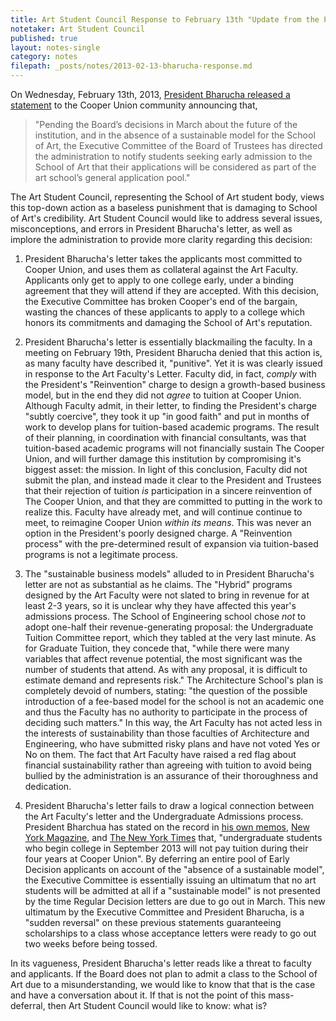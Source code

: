 ```yaml
---
title: Art Student Council Response to February 13th "Update from the President"
notetaker: Art Student Council
published: true
layout: notes-single
category: notes
filepath: _posts/notes/2013-02-13-bharucha-response.md
---
```


On Wednesday, February 13th, 2013, [President Bharucha released a statement](http://cooperasc.github.com/notes/2013/02/13/bharucha-letter/) to the Cooper Union community announcing that, 

> "Pending the Board’s decisions in March about the future of the institution, and in the absence of a sustainable model for the School of Art, the Executive Committee of the Board of Trustees has directed the administration to notify students seeking early admission to the School of Art that their applications will be considered as part of the art school’s general application pool."

The Art Student Council, representing the School of Art student body, views this top-down action as a baseless punishment that is damaging to School of Art's credibility. Art Student Council would like to address several issues, misconceptions, and errors in President Bharucha's letter, as well as implore the administration to provide more clarity regarding this decision:

1. President Bharucha's letter takes the applicants most committed to Cooper Union, and uses them as collateral against the Art Faculty. Applicants only get to apply to one college early, under a binding agreement that they will attend if they are accepted. With this decision, the Executive Committee has broken Cooper's end of the bargain, wasting the chances of these applicants to apply to a college which honors its commitments and damaging the School of Art's reputation.

2. President Bharucha's letter is essentially blackmailing the faculty. In a meeting on February 19th, President Bharucha denied that this action is, as many faculty have described it, "punitive". Yet it is was clearly issued in response to the Art Faculty's Letter. Faculty did, in fact, *comply* with the President's "Reinvention" charge to design a growth-based business model, but in the end they did not *agree* to tuition at Cooper Union. Although Faculty admit, in their letter, to finding the President's charge "subtly coercive", they took it up "in good faith" and put in months of work to develop plans for tuition-based academic programs. The result of their planning, in coordination with financial consultants, was that tuition-based academic programs will not financially sustain The Cooper Union, and will further damage this institution by compromising it's biggest asset: the mission. In light of this conclusion, Faculty did not submit the plan, and instead made it clear to the President and Trustees that their rejection of tuition *is* participation in a sincere reinvention of The Cooper Union, and that they are committed to putting in the work to realize this. Faculty have already met, and will continue continue to meet, to reimagine Cooper Union _within its means_. This was never an option in the President's poorly designed charge. A "Reinvention process" with the pre-determined result of expansion via tuition-based programs is not a legitimate process.

3. The "sustainable business models" alluded to in President Bharucha's letter are not as substantial as he claims. The "Hybrid" programs designed by the Art Faculty were not slated to bring in revenue for at least 2-3 years, so it is unclear why they have affected this year's admissions process. The School of Engineering school chose *not* to adopt one-half their revenue-generating proposal: the Undergraduate Tuition Committee report, which they tabled at the very last minute. As for Graduate Tuition, they concede that, "while there were many variables that affect revenue potential, the most significant was the number of students that attend. As with any proposal, it is difficult to estimate demand and represents risk." The Architecture School's plan is completely devoid of numbers, stating: "the question of the possible introduction of a fee-based model for the school is not an academic one and thus the Faculty has no authority to participate in the process of deciding such matters." In this way, the Art Faculty has not acted less in the interests of sustainability than those faculties of Architecture and Engineering, who have submitted risky plans and have not voted Yes or No on them. The fact that Art Faculty have raised a red flag about financial sustainability rather than agreeing with tuition to avoid being bullied by the administration is an assurance of their thoroughness and dedication.

4. President Bharucha's letter fails to draw a logical connection between the Art Faculty's letter and the Undergraduate Admissions process. President Bharchua has stated on the record in [his own memos](http://cooper.edu/about/news/update-president-bharucha-framework-action), [New York Magazine](http://nymag.com/daily/intelligencer/2012/04/cooper-union-to-charge-graduate-students.html), and [The New York Times](http://www.nytimes.com/2012/04/25/nyregion/cooper-union-will-charge-tuition-for-graduate-students.html) that, "undergraduate students who begin college in September 2013 will not pay tuition during their four years at Cooper Union". By deferring an entire pool of Early Decision applicants on account of the "absence of a sustainable model", the Executive Committee is essentially issuing an ultimatum that no art students will be admitted at all if a "sustainable model" is not presented by the time Regular Decision letters are due to go out in March. This new ultimatum by the Executive Committee and President Bharucha, is a "sudden reversal" on these previous statements guaranteeing scholarships to a class whose acceptance letters were ready to go out two weeks before being tossed.

In its vagueness, President Bharucha's letter reads like a threat to faculty and applicants. If the Board does not plan to admit a class to the School of Art due to a misunderstanding, we would like to know that that is the case and have a conversation about it. If that is not the point of this mass-deferral, then Art Student Council would like to know: what is? 

